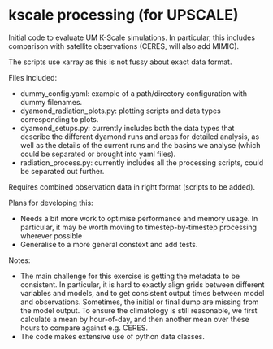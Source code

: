 # kscale processing (for UPSCALE)

Initial code to evaluate UM K-Scale simulations. In particular, this includes comparison with satellite observations (CERES, will also add MIMIC). 

The scripts use xarray as this is not fussy about exact data format. 

Files included:
- dummy_config.yaml: example of a path/directory configuration with dummy filenames.
- dyamond_radiation_plots.py: plotting scripts and data types corresponding to plots.
- dyamond_setups.py: currently includes both the data types that describe the different dyamond runs and areas for detailed analysis, as well as the details of the current runs and the basins we analyse (which could be separated or brought into yaml files).
- radiation_process.py: currently includes all the processing scripts, could be separated out further.

Requires combined observation data in right format (scripts to be added).

Plans for developing this:
- Needs a bit more work to optimise performance and memory usage. In particular, it may be worth moving to timestep-by-timestep processing wherever possible
- Generalise to a more general constext and add tests.

Notes:
- The main challenge for this exercise is getting the metadata to be consistent. In particular, it is hard to exactly align grids between different variables and models, and to get consistent output times between model and observations. Sometimes, the initial or final dump are missing from the model output. To ensure the climatology is still reasonable, we first calculate a mean by hour-of-day, and then another mean over these hours to compare against e.g. CERES.
- The code makes extensive use of python data classes.

